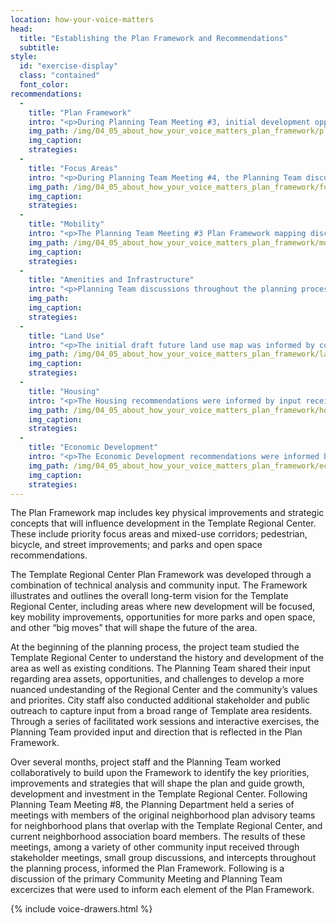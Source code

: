 ```yaml
---
location: how-your-voice-matters
head:
  title: "Establishing the Plan Framework and Recommendations"
  subtitle:
style:
  id: "exercise-display"
  class: "contained"
  font_color:
recommendations:
  -
    title: "Plan Framework"
    intro: "<p>During Planning Team Meeting #3, initial development opportunity areas were presented, and used to inform two, small group, map-based discussions that identified preliminary elements of the Plan Framework, including: preferred focus areas; mixed-use corridors; new park or plaza locations; trail, bicycle, and transit routes; intersection improvements; and gateways.</p>"
    img_path: /img/04_05_about_how_your_voice_matters_plan_framework/plan_framework.jpg
    img_caption:
    strategies:
  -
    title: "Focus Areas"
    intro: "<p>During Planning Team Meeting #4, the Planning Team discussed the intended purpose, character, and future building heights for focus areas and selected mixed-use corridors. During Community Meeting #3, participants were invited to provide input on the same focus areas and mixed-use corridor attributes discussed above. The results of these exercises were used to directly inform the <a href='/plan-framework/focus-area/' target='_blank'>focus areas</a> and <a href='/plan-framework/land-use/' target='_blank'>land use</a> elements of the plan.</p>"
    img_path: /img/04_05_about_how_your_voice_matters_plan_framework/focus_areas.jpg
    img_caption:
    strategies:
  -
    title: "Mobility"
    intro: "<p>The Planning Team Meeting #3 Plan Framework mapping discussion informed the Mobility Framework. Community Meeting #3 offered two exercises to inform the Mobility Framework. In the first exercise, prominent streets were identified on the mobility framework diagram. Participants then voted using stickers with bus, car, and bicycle icons to symbolize what mode of travel they thought needed to be prioritized on each street. The other activity used a profile view image of a streetscape, and invited particiapnts to allocate space to alternative modes and alements of the streetscape, such as automobile travel lanes, turn lanes, alternative sidewalk widths, alternative bicycle facilities, and transit lanes. The results of the exercise were used to inform the <a href='/plan-framework/mobility/' target='_blank'>Mobility Framework</a> element of the Plan. </p>"
    img_path: /img/04_05_about_how_your_voice_matters_plan_framework/mobility.jpg
    img_caption:
    strategies:
  -
    title: "Amenities and Infrastructure"
    intro: "<p>Planning Team discussions throughout the planning process and the results of Community Meetings #1 and #2 were used to inform the Amenities and Infrastructure Recommendations. A substantial amount of input on these topics was received through planning process exercises regarding assets, opportunities, vision, focus areas and mixed-use corridors, land use, and neighborhood priorities. Planning Team Meeting #6 included dedicated discussion through a mapping exercise to inform the <a href='/plan-framework/amenities-and-infrastructure/' target='_blank'>Amenities and Infrastructure</a> recommendations.</p>"
    img_path:
    img_caption:
    strategies:
  -
    title: "Land Use"
    intro: "<p>The initial draft future land use map was informed by community input from Community Meetings #1 and #2, and Planning Team Meetings #1 through #5. At Planning Team Meeting #6, the Planning Department introduced the proposed land use classifications to be used throughout San Antonio, as well as the methodology used to create the draft land use maps. Then the Template initial draft future land use map was presented and discussed, focusing on smaller areas of Template. At Planning Team Meeting #7, areas of Template that received less attention in Planning Team Meeting #6 were discussed, including areas adjacent to Broadway Street. Discussion in these meetings also informed land use policy concepts to accompany the future land use map. Feedback from these two meetings was used to present conceptual revisions to the future land use map at Planning Team Meeting #8, where additional feedback was obtained. The results of these meetings, and other input received throughout the planning process, were used to complete the future land use map and policy.</p>"
    img_path: /img/04_05_about_how_your_voice_matters_plan_framework/land_use.jpg
    img_caption:
    strategies:
  -
    title: "Housing"
    intro: "<p>The Housing recommendations were informed by input received in Community Meetings #1 and #2, and Planning Team Meetings #1 through #8. Housing was a recurring topic of input throughout the planning process. Planning Team Meeting #5 included a presentation on initial draft housing concepts and dedicated discussion to inform housing recommendations. Community Meeting #2 included an exercise that invited participants to identify alternative types of appropriate housing for neighborhoods and for focus areas and mixed-use corridors.</p>"
    img_path: /img/04_05_about_how_your_voice_matters_plan_framework/housing.jpg
    img_caption:
    strategies:
  -
    title: "Economic Development"
    intro: "<p>The Economic Development recommendations were informed by input received in Community Meetings #1 and #2, and Planning Team Meetings #1 through #8. Planning Team Meeting #5 included a presentation on initial draft economic development strategies and dedicated discussion to inform economic development recommendations. </p>"
    img_path: /img/04_05_about_how_your_voice_matters_plan_framework/economic_development.jpg
    img_caption:
    strategies:
---
```

<p>The Plan Framework map includes key physical improvements and strategic concepts that will influence development in the Template Regional Center. These include priority focus areas and mixed-use corridors; pedestrian, bicycle, and street improvements; and parks and open space recommendations.</p>
<p>The Template Regional Center Plan Framework was developed through a combination of technical analysis and community input. The Framework illustrates and outlines the overall long-term vision for the Template Regional Center, including areas where new development will be focused, key mobility improvements, opportunities for more parks and open space, and other “big moves” that will shape the future of the area.</p>
<p>At the beginning of the planning process, the project team studied the Template Regional Center to understand the history and development of the area as well as existing conditions. The Planning Team shared their input regarding area assets, opportunities, and challenges to develop a more nuanced undestanding of the Regional Center and the community’s values and priorites. City staff also conducted additional stakeholder and public outreach to capture input from a broad range of Template area residents. Through a series of facilitated work sessions and interactive exercises, the Planning Team provided input and direction that is reflected in the Plan Framework.</p>
<p>Over several months, project staff and the Planning Team worked collaboratively to build upon the Framework to identify the key priorities, improvements and strategies that will shape the plan and guide growth, development and investment in the  Template Regional Center. Following Planning Team Meeting #8, the Planning Department held a series of meetings with members of the original neighborhood plan advisory teams for neighborhood plans that overlap with the Template Regional Center, and current neighborhood association board members. The results of these meetings, among a variety of other community input received through stakeholder meetings, small group discussions, and intercepts throughout the planning process, informed the Plan Framework. Following is a discussion of the primary Community Meeting and Planning Team excercizes that were used to inform each element of the Plan Framework. </p>

{% include voice-drawers.html %}

